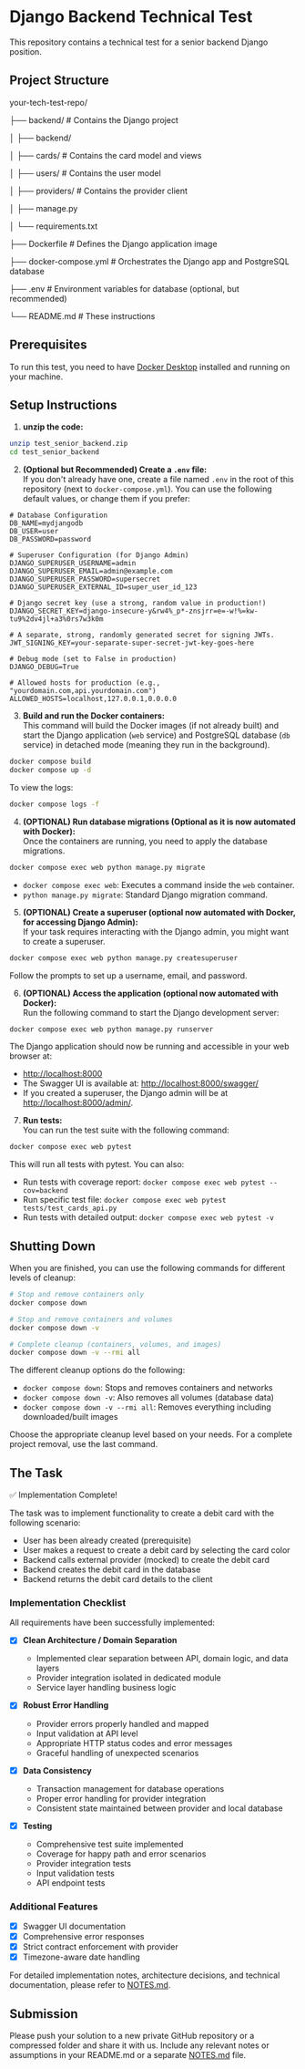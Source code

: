 # Django Backend Technical Test  
  
This repository contains a technical test for a senior backend Django position.  
  
## Project Structure  
  
  

your-tech-test-repo/

├── backend/ # Contains the Django project

│ ├── backend/

│ ├── cards/ # Contains the card model and views

│ ├── users/ # Contains the user model

│ ├── providers/ # Contains the provider client

│ ├── manage.py

│ └── requirements.txt

├── Dockerfile # Defines the Django application image

├── docker-compose.yml # Orchestrates the Django app and PostgreSQL database

├── .env # Environment variables for database (optional, but recommended)

└── README.md # These instructions

  
  
  

## Prerequisites  
  
To run this test, you need to have [Docker Desktop](https://www.docker.com/products/docker-desktop/) installed and running on your machine.  
  
## Setup Instructions  
  
1. **unzip the code:**  
```bash  
unzip test_senior_backend.zip
cd test_senior_backend   
```  
  
2. **(Optional but Recommended) Create a `.env` file:**  
If you don't already have one, create a file named `.env` in the root of this repository (next to `docker-compose.yml`). You can use the following default values, or change them if you prefer:  
```env  
# Database Configuration
DB_NAME=mydjangodb  
DB_USER=user  
DB_PASSWORD=password  

# Superuser Configuration (for Django Admin)
DJANGO_SUPERUSER_USERNAME=admin
DJANGO_SUPERUSER_EMAIL=admin@example.com
DJANGO_SUPERUSER_PASSWORD=supersecret
DJANGO_SUPERUSER_EXTERNAL_ID=super_user_id_123

# Django secret key (use a strong, random value in production!)
DJANGO_SECRET_KEY=django-insecure-y&rw4%_p*-znsjrr=e=-w!%=kw-tu9%2dv4jl+a3%0rs7w3k0m

# A separate, strong, randomly generated secret for signing JWTs.
JWT_SIGNING_KEY=your-separate-super-secret-jwt-key-goes-here

# Debug mode (set to False in production)
DJANGO_DEBUG=True

# Allowed hosts for production (e.g., "yourdomain.com,api.yourdomain.com")
ALLOWED_HOSTS=localhost,127.0.0.1,0.0.0.0
```  
  
3. **Build and run the Docker containers:**  
This command will build the Docker images (if not already built) and start the Django application (`web` service) and PostgreSQL database (`db` service) in detached mode (meaning they run in the background).  
```bash  
docker compose build  
docker compose up -d  
```

To view the logs:
```bash
docker compose logs -f
```
  
4. **(OPTIONAL) Run database migrations (Optional as it is now automated with Docker):**  
Once the containers are running, you need to apply the database migrations.  
```bash  
docker compose exec web python manage.py migrate  
```  
* `docker compose exec web`: Executes a command inside the `web` container.  
* `python manage.py migrate`: Standard Django migration command.  
  
5. **(OPTIONAL) Create a superuser (optional now automated with Docker, for accessing Django Admin):**  
If your task requires interacting with the Django admin, you might want to create a superuser.  
```bash  
docker compose exec web python manage.py createsuperuser  
```  
Follow the prompts to set up a username, email, and password.  
  
6. **(OPTIONAL) Access the application (optional now automated with Docker):**  
Run the following command to start the Django development server:  
```bash  
docker compose exec web python manage.py runserver  
```  
The Django application should now be running and accessible in your web browser at:  
- [http://localhost:8000](http://localhost:8000)
- The Swagger UI is available at: [http://localhost:8000/swagger/](http://localhost:8000/swagger/)
- If you created a superuser, the Django admin will be at [http://localhost:8000/admin/](http://localhost:8000/admin/).
  
7. **Run tests:**  
You can run the test suite with the following command:  
```bash  
docker compose exec web pytest
```  
This will run all tests with pytest. You can also:
- Run tests with coverage report: `docker compose exec web pytest --cov=backend`
- Run specific test file: `docker compose exec web pytest tests/test_cards_api.py`
- Run tests with detailed output: `docker compose exec web pytest -v`
  
## Shutting Down  
  
When you are finished, you can use the following commands for different levels of cleanup:

```bash
# Stop and remove containers only
docker compose down

# Stop and remove containers and volumes
docker compose down -v

# Complete cleanup (containers, volumes, and images)
docker compose down -v --rmi all
```

The different cleanup options do the following:
- `docker compose down`: Stops and removes containers and networks
- `docker compose down -v`: Also removes all volumes (database data)
- `docker compose down -v --rmi all`: Removes everything including downloaded/built images

Choose the appropriate cleanup level based on your needs. For a complete project removal, use the last command.

## The Task

✅ Implementation Complete! 

The task was to implement functionality to create a debit card with the following scenario:

-   User has been already created (prerequisite)
-   User makes a request to create a debit card by selecting the card color
-   Backend calls external provider (mocked) to create the debit card
-   Backend creates the debit card in the database
-   Backend returns the debit card details to the client

### Implementation Checklist

All requirements have been successfully implemented:

- [x] **Clean Architecture / Domain Separation**
  - Implemented clear separation between API, domain logic, and data layers
  - Provider integration isolated in dedicated module
  - Service layer handling business logic

- [x] **Robust Error Handling**
  - Provider errors properly handled and mapped
  - Input validation at API level
  - Appropriate HTTP status codes and error messages
  - Graceful handling of unexpected scenarios

- [x] **Data Consistency**
  - Transaction management for database operations
  - Proper error handling for provider integration
  - Consistent state maintained between provider and local database

- [x] **Testing**
  - Comprehensive test suite implemented
  - Coverage for happy path and error scenarios
  - Provider integration tests
  - Input validation tests
  - API endpoint tests

### Additional Features
- [x] Swagger UI documentation
- [x] Comprehensive error responses
- [x] Strict contract enforcement with provider
- [x] Timezone-aware date handling

For detailed implementation notes, architecture decisions, and technical documentation, please refer to [NOTES.md](NOTES.md).

## Submission

Please push your solution to a new private GitHub repository or a compressed folder and share it with us. Include any relevant notes or assumptions in your README.md or a separate [NOTES.md](NOTES.md) file.